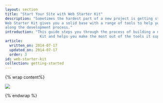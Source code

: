 ```yaml
---
layout: section
title: "Start Your Site with Web Starter Kit"
description: "Sometimes the hardest part of a new project is getting started.
Web Starter Kit gives you a solid base with a range of tools to help you
along the development process."
introduction: "This guide steps you through the process of building a new site with Web Starter
                Kit and helps you make the most out of the tools it supplies."
article:
  written_on: 2014-07-17
  updated_on: 2014-07-17
  order: 3
id: web-starter-kit
collection: getting-started
---
```


{% wrap content%}

<img src="images/wsk-on-pixel-n5.png">

{% endwrap %}
